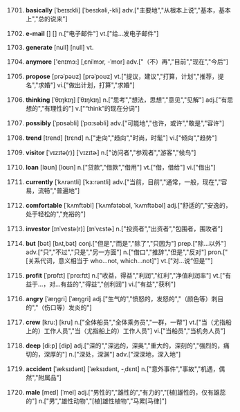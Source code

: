 1701. **basically**
[ˈbeɪsɪkli]  [ˈbesɪkəli,-kli]
adv.["主要地","从根本上说","基本，基本上","总的说来"]  

1702. **e-mail**
[]  []
n.["电子邮件"]  vt.["给…发电子邮件"]  

1703. **generate**
[null]  [null]
vt.

1704. **anymore**
['enɪmɔ:]  [ˌɛniˈmɔr, -ˈmor]
adv.["（不）再","目前","现在","今后"]  

1705. **propose**
[prəˈpəʊz]  [prəˈpoʊz]
vt.["提议，建议","打算，计划","推荐，提名","求婚"]  vi.["做出计划，打算","求婚"]  

1706. **thinking**
[ˈθɪŋkɪŋ]  [ˈθɪŋkɪŋ]
n.["思考","想法，思想","意见","见解"]  adj.["有思想的","有理性的"]  v.["“think”的现在分词"]  

1707. **possibly**
[ˈpɒsəbli]  [ˈpɑ:səbli]
adv.["可能地","也许，或许","敢是","容许"]  

1708. **trend**
[trend]  [trɛnd]
n.["走向","趋向","时尚，时髦"]  vi.["倾向","趋势"]  

1709. **visitor**
[ˈvɪzɪtə(r)]  [ˈvɪzɪtɚ]
n.["访问者","参观者","游客","候鸟"]  

1710. **loan**
[ləʊn]  [loʊn]
n.["贷款","借款","借用"]  vt.["借，借给"]  vi.["借出"]  

1711. **currently**
[ˈkʌrəntli]  [ˈkɜ:rəntli]
adv.["当前，目前","通常，一般，现在","容易，流畅","普遍地"]  

1712. **comfortable**
[ˈkʌmftəbl]  [ˈkʌmfətəbəl, ˈkʌmftəbəl]
adj.["舒适的","安逸的，处于轻松的","充裕的"]  

1713. **investor**
[ɪnˈvestə(r)]  [ɪnˈvɛstɚ]
n.["投资者","出资者","包围者，围攻者"]  

1714. **but**
[bət]  [bʌt,bət]
conj.["但是","而是","除了","只因为"]  prep.["除…以外"]  adv.["只","不过","只是","另一方面"]  n.["借口","推辞","但是","反对"]  pron.["[关系代词，意义相当于 who…not, which…not]"]  vt.["对…说“但是”"]  

1715. **profit**
[ˈprɒfɪt]  [ˈprɑ:fɪt]
n.["收益，得益","利润","红利","净值利润率"]  vt.["有益于…，对…有益的","得益","创利润"]  vi.["有益","获利"]  

1716. **angry**
[ˈæŋgri]  [ˈæŋɡri]
adj.["生气的","愤怒的，发怒的","（颜色等）刺目的","（伤口等）发炎的"]  

1717. **crew**
[kru:]  [kru]
n.["全体船员","全体乘务员","一群，一帮"]  vt.["当（尤指船上的）工作人员","当（尤指船上的）工作人员"]  vi.["当船员","当机务人员"]  

1718. **deep**
[di:p]  [dip]
adj.["深的","深远的，深奥","重大的，深刻的","强烈的，痛切的，深厚的"]  n.["深处，深渊"]  adv.["深深地，深入地"]  

1719. **accident**
[ˈæksɪdənt]  [ˈæksɪdənt, -ˌdɛnt]
n.["意外事件","事故","机遇，偶然","附属品"]  

1720. **male**
[meɪl]  [ˈmel]
adj.["男性的","雄性的","有力的","[植]雄性的，仅有雄蕊的"]  n.["男","雄性动物","[植]雄性植物","马累[马律]"]  

